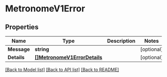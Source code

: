 # MetronomeV1Error

## Properties

Name | Type | Description | Notes
------------ | ------------- | ------------- | -------------
**Message** | **string** |  | [optional] 
**Details** | [**[]MetronomeV1ErrorDetails**](MetronomeV1Error_details.md) |  | [optional] 

[[Back to Model list]](../README.md#documentation-for-models) [[Back to API list]](../README.md#documentation-for-api-endpoints) [[Back to README]](../README.md)


